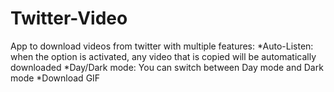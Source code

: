 # Twitter-Video

App to download videos from twitter with multiple features:
*Auto-Listen: when the option is activated, any video that is copied will be automatically downloaded
*Day/Dark mode: You can switch between Day mode and Dark mode
*Download GIF
